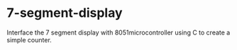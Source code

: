 # 7-segment-display
Interface the 7 segment display with 8051microcontroller using C to create a simple counter.

